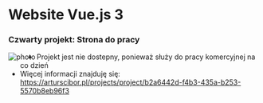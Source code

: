 # Website Vue.js 3
### Czwarty projekt: Strona do pracy
<img align="left" alt="photo" src="https://server.arturscibor.pl/file/imagesproject/0.5615340477989766-firstPhoto-strona_wizualna.png" /> 

- Projekt jest nie dostepny, ponieważ służy do pracy komercyjnej na co dzień
- Więcej informacji znajduję się: https://arturscibor.pl/projects/project/b2a6442d-f4b3-435a-b253-5570b8eb96f3
